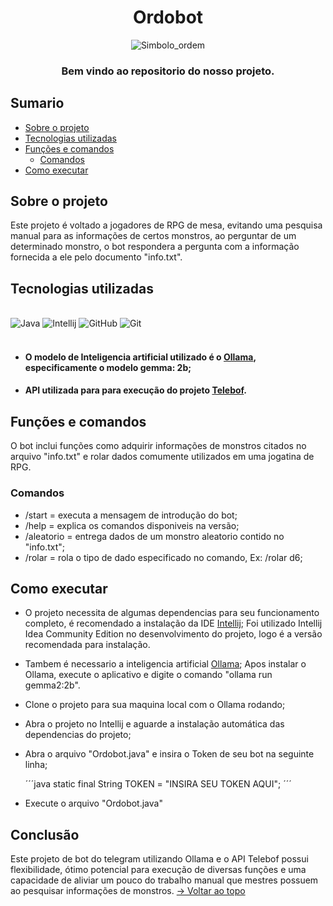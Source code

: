 <div align="center">
  
# Ordobot
![Simbolo_ordem](https://github.com/user-attachments/assets/abca7eeb-3dce-41e5-9c2a-632aa9fcebf7)

### Bem vindo ao repositorio do nosso projeto.
</div>

## Sumario
* [Sobre o projeto](#installation)
* [Tecnologias utilizadas](#tecnologias-utilizadas)
* [Funções e comandos](#funções-e-comandos) 
  * [Comandos](#comandos)
* [Como executar](#como-executar)

## Sobre o projeto
Este projeto é voltado a jogadores de RPG de mesa, evitando uma pesquisa manual para as informações de certos monstros, ao perguntar de um determinado monstro, o bot respondera a pergunta com a informação fornecida a ele pelo documento "info.txt".

## Tecnologias utilizadas

<div style="display: inline_block"><br/>
 <img alingn="center" alt="Java" src="https://img.shields.io/badge/Java-ED8B00?style=for-the-badge&logo=openjdk&logoColor=white"/>
 <img alingn ="center" alt="Intellij" src="https://img.shields.io/badge/IntelliJ_IDEA-000000.svg?style=for-the-badge&logo=intellij-idea&logoColor=white"/>
 <img alingn="center" alt="GitHub" src="https://img.shields.io/badge/GitHub-100000?style=for-the-badge&logo=github&logoColor=white"/>
 <img alingn="center" alt="Git" src="https://img.shields.io/badge/GIT-E44C30?style=for-the-badge&logo=git&logoColor=white"/>
</div><br/>

+ #### O modelo de Inteligencia artificial utilizado é o [Ollama](https://ollama.com/), especificamente o modelo gemma: 2b;
+ #### API utilizada para para execução do projeto [Telebof](https://github.com/natanimn/Telebof).


## Funções e comandos
O bot inclui funções como adquirir informações de monstros citados no arquivo "info.txt" e rolar dados comumente utilizados em uma jogatina de RPG.

### Comandos
+ /start = executa a mensagem de introdução do bot;
+ /help = explica os comandos disponiveis na versão;
+ /aleatorio = entrega dados de um monstro aleatorio contido no "info.txt";
+ /rolar = rola o tipo de dado especificado no comando, Ex: /rolar d6;

## Como executar
+ O projeto necessita de algumas dependencias para seu funcionamento completo, é recomendado a instalação da IDE [Intellij](https://www.jetbrains.com/idea/);
Foi utilizado Intellij Idea Community Edition no desenvolvimento do projeto, logo é a versão recomendada para instalação.
+ Tambem é necessario a inteligencia artificial [Ollama](https://ollama.com/);
Apos instalar o Ollama, execute o aplicativo e digite o comando "ollama run gemma2:2b".
+ Clone o projeto para sua maquina local com o Ollama rodando;
+ Abra o projeto no Intellij e aguarde a instalação automática das dependencias do projeto;
+ Abra o arquivo "Ordobot.java" e insira o Token de seu bot na seguinte linha;
  
  ´´´java
  static final String TOKEN = "INSIRA SEU TOKEN AQUI";
  ´´´
  
+ Execute o arquivo "Ordobot.java"

## Conclusão
Este projeto de bot do telegram utilizando Ollama e o API Telebof possui flexibilidade, ótimo potencial para execução de diversas funções e uma capacidade de aliviar um pouco do trabalho manual que mestres possuem ao pesquisar informações de monstros.
[→ Voltar ao topo](#ordobot)
